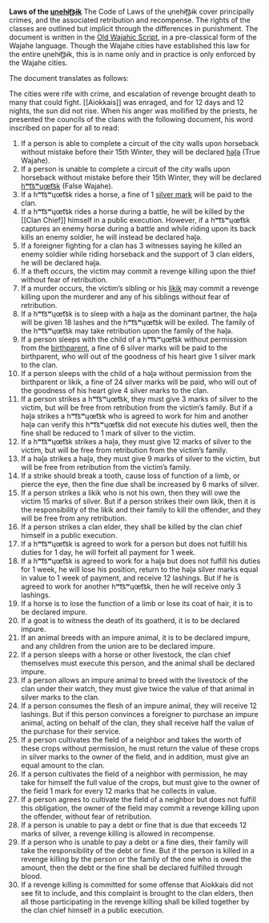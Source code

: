 **Laws of the [ɥnehɨʈ͡ʂɨk](Ksehen%20Clan#The%20First%20Dynasty)**
The Code of Laws of the ɥnehɨʈ͡ʂɨk cover principally crimes, and the associated retribution and recompense. The rights of the classes are outlined but implicit through the differences in punishment. The document is written in the [Old Wajahic Script](Wajahic%20Scripts#The%20Old%20Wajahic%20Script), in a pre-classical form of the Wajahe language. Though the Wajahe cities have established this law for the entire ɥnehɨʈ͡ʂɨk, this is in name only and in practice is only enforced by the Wajahe cities.

The document translates as follows:

The cities were rife with crime, and escalation of revenge brought death to many that could fight. [[Aiokkais]] was enraged, and for 12 days and 12 nights, the sun did not rise. When his anger was mollified by the priests, he presented the councils of the clans with the following document, his word inscribed on paper for all to read:
1. If a person is able to complete a circuit of the city walls upon horseback without mistake before their 15th Winter, they will be declared [həɭə](Social%20Classes) (True Wajahe).
2. If a person is unable to complete a circuit of the city walls upon horseback without mistake before their 15th Winter, they will be declared [hʷt͡sʷɥœt͡sk](Social%20Classes) (False Wajahe).
3. If a hʷt͡sʷɥœt͡sk rides a horse, a fine of 1 [silver mark](Currency) will be paid to the clan.
4. If a hʷt͡sʷɥœt͡sk rides a horse during a battle, he will be killed by the [[Clan Chief]] himself in a public execution. However, if a hʷt͡sʷɥœt͡sk captures an enemy horse during a battle and while riding upon its back kills an enemy soldier, he will instead be declared həɭə.
5. If a foreigner fighting for a clan has 3 witnesses saying he killed an enemy soldier while riding horseback and the support of 3 clan elders, he will be declared həɭə.
6. If a theft occurs, the victim may commit a revenge killing upon the thief without fear of retribution.
7. If a murder occurs, the victim’s sibling or his [likik](Comitatus) may commit a revenge killing upon the murderer and any of his siblings without fear of retribution.
8. If a hʷt͡sʷɥœt͡sk is to sleep with a həɭə as the dominant partner, the həɭə will be given 18 lashes and the hʷt͡sʷɥœt͡sk will be exiled. The family of the hʷt͡sʷɥœt͡sk may take retribution upon the family of the həɭə.
9. If a person sleeps with the child of a hʷt͡sʷɥœt͡sk without permission from the [birthparent](Gender%20and%20Interpersonal%20Relationships#Kinship), a fine of 6 silver marks will be paid to the birthparent, who will out of the goodness of his heart give 1 silver mark to the clan.
10. If a person sleeps with the child of a həɭə without permission from the birthparent or likik, a fine of 24 silver marks will be paid, who will out of the goodness of his heart give 4 silver marks to the clan.
11. If a person strikes a hʷt͡sʷɥœt͡sk, they must give 3 marks of silver to the victim, but will be free from retribution from the victim’s family. But if a həɭə strikes a hʷt͡sʷɥœt͡sk who is agreed to work for him and another həɭə can verify this hʷt͡sʷɥœt͡sk did not execute his duties well, then the fine shall be reduced to 1 mark of silver to the victim.
12. If a hʷt͡sʷɥœt͡sk strikes a həɭə, they must give 12 marks of silver to the victim, but will be free from retribution from the victim’s family.
13. If a həɭə strikes a həɭə, they must give 9 marks of silver to the victim, but will be free from retribution from the victim’s family.
14. If a strike should break a tooth, cause loss of function of a limb, or pierce the eye, then the fine due shall be increased by 6 marks of silver.
15. If a person strikes a likik who is not his own, then they will owe the victim 15 marks of silver. But if a person strikes their own likik, then it is the responsibility of the likik and their family to kill the offender, and they will be free from any retribution.
16. If a person strikes a clan elder, they shall be killed by the clan chief himself in a public execution.
17. If a hʷt͡sʷɥœt͡sk is agreed to work for a person but does not fulfill his duties for 1 day, he will forfeit all payment for 1 week.
18. If a hʷt͡sʷɥœt͡sk is agreed to work for a həɭə but does not fulfill his duties for 1 week, he will lose his position, return to the həɭə silver marks equal in value to 1 week of payment, and receive 12 lashings. But if he is agreed to work for another hʷt͡sʷɥœt͡sk, then he will receive only 3 lashings.
19. If a horse is to lose the function of a limb or lose its coat of hair, it is to be declared impure.
20. If a goat is to witness the death of its goatherd, it is to be declared impure.
21. If an animal breeds with an impure animal, it is to be declared impure, and any children from the union are to be declared impure.
22. If a person sleeps with a horse or other livestock, the clan chief themselves must execute this person, and the animal shall be declared impure.
23. If a person allows an impure animal to breed with the livestock of the clan under their watch, they must give twice the value of that animal in silver marks to the clan.
24. If a person consumes the flesh of an impure animal, they will receive 12 lashings. But if this person convinces a foreigner to purchase an impure animal, acting on behalf of the clan, they shall receive half the value of the purchase for their service.
25. If a person cultivates the field of a neighbor and takes the worth of these crops without permission, he must return the value of these crops in silver marks to the owner of the field, and in addition, must give an equal amount to the clan.
26. If a person cultivates the field of a neighbor with permission, he may take for himself the full value of the crops, but must give to the owner of the field 1 mark for every 12 marks that he collects in value.
27. If a person agrees to cultivate the field of a neighbor but does not fulfill this obligation, the owner of the field may commit a revenge killing upon the offender, without fear of retribution.
28. If a person is unable to pay a debt or fine that is due that exceeds 12 marks of silver, a revenge killing is allowed in recompense.
29. If a person who is unable to pay a debt or a fine dies, their family will take the responsibility of the debt or fine. But if the person is killed in a revenge killing by the person or the family of the one who is owed the amount, then the debt or the fine shall be declared fulfilled through blood.
30. If a revenge killing is committed for some offense that Aiokkais did not see fit to include, and this complaint is brought to the clan elders, then all those participating in the revenge killing shall be killed together by the clan chief himself in a public execution.